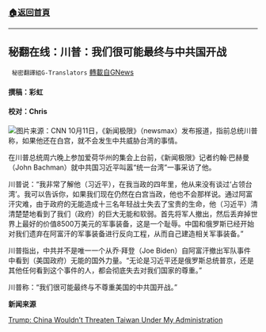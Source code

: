 ###  [:house:返回首頁](https://github.com/ourhimalayas/txt)
---


## 秘翻在线：川普：我们很可能最终与中共国开战
` 秘密翻譯組G-Translators` [轉載自GNews](https://gnews.org/zh-hans/1588986/)

#### 撰稿：彩虹

#### 校对：Chris
![](https://assets.gnews.org/wp-content/uploads/2021/10/图片1-27.jpg)图片来源：CNN
10月11日，《新闻极限》（newsmax）发布报道，指前总统川普称，如果他还在白宫，就不会发生中共威胁台湾的事情。

在川普总统周六晚上参加爱荷华州的集会上台前，《新闻极限》记者约翰·巴赫曼（John Bachman）就中共国习近平叫嚣“统一台湾”一事采访了他。

川普说：“我非常了解他（习近平），在我当政的四年里，他从来没有谈过‘占领台湾’。我可以告诉你，如果我们现在仍然在白宫当政，他也不会那样说。通过阿富汗灾难，由于政府的无能造成十三名年轻战士失去了宝贵的生命，他（习近平）清清楚楚地看到了我们（政府）的巨大无能和软弱。首先将军人撤出，然后丢弃掉世界上最好的价值8500万美元的军事装备，这是一个耻辱。中国和俄罗斯已经开始对我们遗弃在阿富汗的军事装备进行反向工程，从而自己建造相关军事装备。”

川普指出，中共并不是唯一一个从乔·拜登（Joe Biden）自阿富汗撤出军队事件中看到（美国政府）无能的国外力量。“无论是习近平还是俄罗斯总统普京，还是其他任何看到这个事件的人，都会彻底失去对我们国家的尊重。”

川普称：“我们很可能最终与不尊重美国的中共国开战。”

**新闻来源**

[Trump: China Wouldn’t Threaten Taiwan Under My Administration](https://www.newsmax.com/newsfront/trump-china-taiwan-xi-jinping/2021/10/11/id/1040001/)

